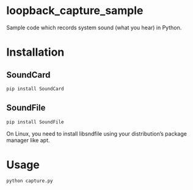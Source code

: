 # loopback_capture_sample
Sample code which records system sound (what you hear) in Python.

# Installation
## SoundCard
```bash
pip install SoundCard
```

## SoundFile
```bash
pip install SoundFile
```
On Linux, you need to install libsndfile using your distribution’s package manager like apt.

# Usage
```bash
python capture.py
```
